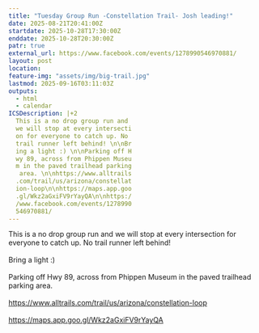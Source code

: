 ```yaml
---
title: "Tuesday Group Run -Constellation Trail- Josh leading!"
date: 2025-08-21T20:41:00Z
startdate: 2025-10-28T17:30:00Z
enddate: 2025-10-28T20:30:00Z
patr: true
external_url: https://www.facebook.com/events/1278990546970881/
layout: post
location: 
feature-img: "assets/img/big-trail.jpg"
lastmod: 2025-09-16T03:11:03Z
outputs:
  - html
  - calendar
ICSDescription: |+2
  This is a no drop group run and   we will stop at every intersecti  on for everyone to catch up. No   trail runner left behind! \n\nBr  ing a light :) \n\nParking off H  wy 89, across from Phippen Museu  m in the paved trailhead parking   area. \n\nhttps://www.alltrails  .com/trail/us/arizona/constellat  ion-loop\n\nhttps://maps.app.goo  .gl/Wkz2aGxiFV9rYayQA\n\nhttps:/  /www.facebook.com/events/1278990  546970881/
---
```


This is a no drop group run and we will stop at every intersection for everyone to catch up. No trail runner left behind! <br>
  <br>
  Bring a light &#58;) <br>
  <br>
  Parking off Hwy 89, across from Phippen Museum in the paved trailhead parking area. <br>
  <br>
  [https://www.alltrails.com/trail/us/arizona/constellation-loop<br>
](https://www.alltrails.com/trail/us/arizona/constellation-loop<br>
)  <br>
  [https://maps.app.goo.gl/Wkz2aGxiFV9rYayQA<br>
](https://maps.app.goo.gl/Wkz2aGxiFV9rYayQA<br>
)  <br>
  
